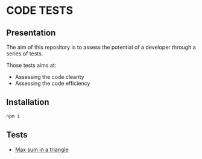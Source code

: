 # CODE TESTS

## Presentation

The aim of this repository is to assess the potential of a developer through a series of tests.

Those tests aims at:
 - Assessing the code clearity
 - Assessing the code efficiency

## Installation

```sh
npm i
```


## Tests

 - [Max sum in a triangle](./src/test_1/README.md)
